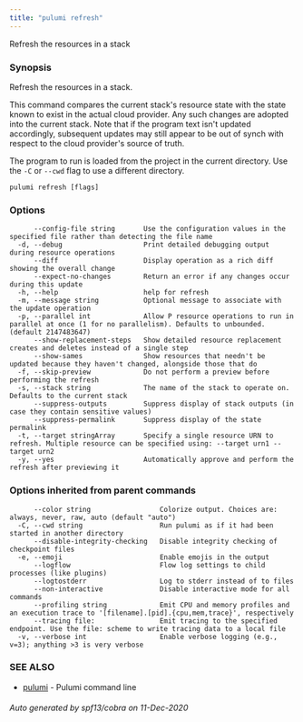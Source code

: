 ```yaml
---
title: "pulumi refresh"
---
```




Refresh the resources in a stack

### Synopsis

Refresh the resources in a stack.

This command compares the current stack's resource state with the state known to exist in
the actual cloud provider. Any such changes are adopted into the current stack. Note that if
the program text isn't updated accordingly, subsequent updates may still appear to be out of
synch with respect to the cloud provider's source of truth.

The program to run is loaded from the project in the current directory. Use the `-C` or
`--cwd` flag to use a different directory.

```
pulumi refresh [flags]
```

### Options

```
      --config-file string       Use the configuration values in the specified file rather than detecting the file name
  -d, --debug                    Print detailed debugging output during resource operations
      --diff                     Display operation as a rich diff showing the overall change
      --expect-no-changes        Return an error if any changes occur during this update
  -h, --help                     help for refresh
  -m, --message string           Optional message to associate with the update operation
  -p, --parallel int             Allow P resource operations to run in parallel at once (1 for no parallelism). Defaults to unbounded. (default 2147483647)
      --show-replacement-steps   Show detailed resource replacement creates and deletes instead of a single step
      --show-sames               Show resources that needn't be updated because they haven't changed, alongside those that do
  -f, --skip-preview             Do not perform a preview before performing the refresh
  -s, --stack string             The name of the stack to operate on. Defaults to the current stack
      --suppress-outputs         Suppress display of stack outputs (in case they contain sensitive values)
      --suppress-permalink       Suppress display of the state permalink
  -t, --target stringArray       Specify a single resource URN to refresh. Multiple resource can be specified using: --target urn1 --target urn2
  -y, --yes                      Automatically approve and perform the refresh after previewing it
```

### Options inherited from parent commands

```
      --color string                 Colorize output. Choices are: always, never, raw, auto (default "auto")
  -C, --cwd string                   Run pulumi as if it had been started in another directory
      --disable-integrity-checking   Disable integrity checking of checkpoint files
  -e, --emoji                        Enable emojis in the output
      --logflow                      Flow log settings to child processes (like plugins)
      --logtostderr                  Log to stderr instead of to files
      --non-interactive              Disable interactive mode for all commands
      --profiling string             Emit CPU and memory profiles and an execution trace to '[filename].[pid].{cpu,mem,trace}', respectively
      --tracing file:                Emit tracing to the specified endpoint. Use the file: scheme to write tracing data to a local file
  -v, --verbose int                  Enable verbose logging (e.g., v=3); anything >3 is very verbose
```

### SEE ALSO

* [pulumi](/docs/reference/cli/pulumi/)	 - Pulumi command line

###### Auto generated by spf13/cobra on 11-Dec-2020
